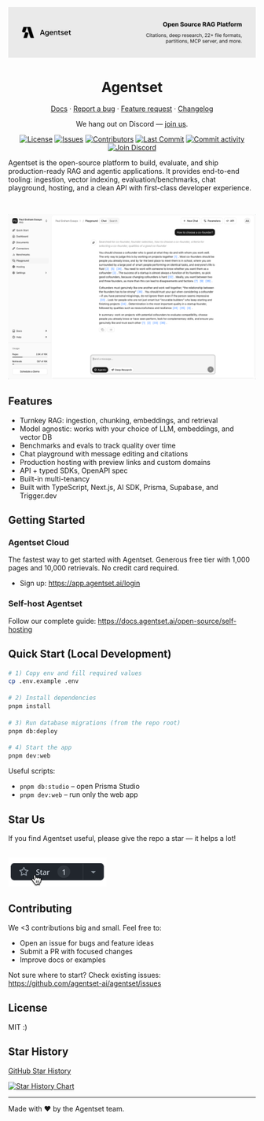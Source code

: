 <p align="center">
  <a href="https://agentset.ai">
    <img src=".github/assets/readme-cover.png" alt="Agentset — Build frontier RAG apps" />
  </a>
  
</p>

<h1 align="center">Agentset</h1>

<p align="center">
  <a href="https://docs.agentset.ai">Docs</a> ·
  <a href="https://github.com/agentset-ai/agentset/issues/new?template=bug_report.md">Report a bug</a> ·
  <a href="https://github.com/agentset-ai/agentset/issues/new?template=feature_request.md">Feature request</a> ·
  <a href="https://github.com/agentset-ai/agentset/releases">Changelog</a>
</p>

<p align="center">
  We hang out on Discord — <a href="https://discord.gg/agentset" target="_blank">join us</a>.
</p>

<p align="center">
  <a href="LICENSE.md"><img src="https://img.shields.io/github/license/agentset-ai/agentset?label=license&logo=github" alt="License" /></a>
  <a href="https://github.com/agentset-ai/agentset/issues"><img src="https://img.shields.io/github/issues/agentset-ai/agentset" alt="Issues" /></a>
  <a href="https://github.com/agentset-ai/agentset/graphs/contributors"><img src="https://img.shields.io/github/contributors/agentset-ai/agentset" alt="Contributors" /></a>
  <a href="https://github.com/agentset-ai/agentset/commits/main"><img src="https://img.shields.io/github/last-commit/agentset-ai/agentset" alt="Last Commit" /></a>
  <a href="https://github.com/agentset-ai/agentset"><img src="https://img.shields.io/github/commit-activity/m/agentset-ai/agentset?label=commit%20activity" alt="Commit activity" /></a>
  <!-- Live online count badge (enable when widget is on)
  <a href="https://discord.com/invite/XNcrk6bv"><img src="https://img.shields.io/discord/1356204157488332831?label=discord&logo=discord&logoColor=white&color=5865F2&cacheSeconds=300" alt="Discord online" /></a>
  -->
  <a href="https://discord.com/invite/XNcrk6bv"><img src="https://img.shields.io/badge/discord-join-5865F2?logo=discord&logoColor=white" alt="Join Discord" /></a>
  <!-- <a href="https://agentset.ai"><img src="https://img.shields.io/badge/visit-agentset.ai-0A0A0A" alt="Visit agentset.ai" /></a> -->
</p>

Agentset is the open-source platform to build, evaluate, and ship production-ready RAG and agentic applications. It provides end-to-end tooling: ingestion, vector indexing, evaluation/benchmarks, chat playground, hosting, and a clean API with first-class developer experience.

<!-- Screenshot (scaled down) -->
<br/>
<p align="center">
  <img src=".github/assets/screenshot.png" alt="Agentset screenshot" width="600" />
</p>

## Features

- Turnkey RAG: ingestion, chunking, embeddings, and retrieval
- Model agnostic: works with your choice of LLM, embeddings, and vector DB
- Benchmarks and evals to track quality over time
- Chat playground with message editing and citations
- Production hosting with preview links and custom domains
- API + typed SDKs, OpenAPI spec
- Built-in multi-tenancy
- Built with TypeScript, Next.js, AI SDK, Prisma, Supabase, and Trigger.dev

## Getting Started

### Agentset Cloud

The fastest way to get started with Agentset. Generous free tier with 1,000 pages and 10,000 retrievals. No credit card required.

- Sign up: https://app.agentset.ai/login

### Self-host Agentset

Follow our complete guide: https://docs.agentset.ai/open-source/self-hosting

## Quick Start (Local Development)

```bash
# 1) Copy env and fill required values
cp .env.example .env

# 2) Install dependencies
pnpm install

# 3) Run database migrations (from the repo root)
pnpm db:deploy

# 4) Start the app
pnpm dev:web
```

Useful scripts:

- `pnpm db:studio` – open Prisma Studio
- `pnpm dev:web` – run only the web app

## Star Us

If you find Agentset useful, please give the repo a star — it helps a lot!

<br/>
<img src=".github/assets/star-us.png" alt="Star Agentset on GitHub" width="200" />

## Contributing

We <3 contributions big and small. Feel free to:

- Open an issue for bugs and feature ideas
- Submit a PR with focused changes
- Improve docs or examples

Not sure where to start? Check existing issues: https://github.com/agentset-ai/agentset/issues

## License

MIT :)

## Star History

[GitHub Star History](https://www.star-history.com/#agentset-ai/agentset)

<a href="https://star-history.com/#agentset-ai/agentset&Date">
  <img src="https://api.star-history.com/svg?repos=agentset-ai/agentset&type=Date" alt="Star History Chart" />
</a>

---

Made with ❤️ by the Agentset team.
